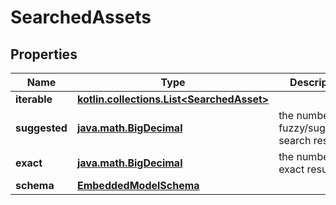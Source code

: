 
# SearchedAssets

## Properties
Name | Type | Description | Notes
------------ | ------------- | ------------- | -------------
**iterable** | [**kotlin.collections.List&lt;SearchedAsset&gt;**](SearchedAsset) |  | 
**suggested** | [**java.math.BigDecimal**](java.math.BigDecimal) | the number of fuzzy/suggested search results. | 
**exact** | [**java.math.BigDecimal**](java.math.BigDecimal) | the number of exact results | 
**schema** | [**EmbeddedModelSchema**](EmbeddedModelSchema) |  |  [optional]



